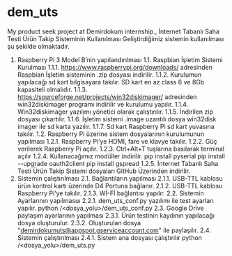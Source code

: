 # dem_uts
My product seek project at Demirdokum internship.,
İnternet Tabanlı Saha Testi Ürün Takip Sisteminin Kullanılması
Geliştirdiğimiz sistemin kullanılması şu şekilde olmaktadır.
1. Raspberry Pi 3 Model B’nin yapılandırılması
1.1. Raspbian İşletim Sistemi Kurulması
1.1.1. https://www.raspberrypi.org/downloads/ adresinden Raspbian İşletim sisteminin .zip dosyası indirilir.
1.1.2. Kurulumun yapılacağı sd kart bilgisayara takılır. SD kart en az class 6 ve 8Gb kapasiteli olmalıdır.
1.1.3. https://sourceforge.net/projects/win32diskimager/ adresinden win32diskimager programı indirilir ve kurulumu yapılır.
1.1.4. Win32diskimager yazılımı yönetici olarak çalıştırılır.
1.1.5. İndirilen zip dosyası çıkartılır.
1.1.6. İşletim sistemi .image uzantılı dosya win32disk imager ile sd karta yazılır.
1.1.7. Sd kart Raspberry Pi sd kart yuvasına takılır.
1.2. Raspberry Pi üzerine sistem dosyalarının kurulumunun yapılması
1.2.1. Raspberry Pi’ye HDMI, fare ve klavye takılır.
1.2.2. Güç verilerek Raspberry Pi açılır.
1.2.3. Ctrl+Alt+T tuşlarına basılarak terminal açılır
1.2.4. Kullanacağımız modüller indirilir. pip install pyserial pip install --upgrade oauth2client pip install gspread
1.2.5. İnternet Tabanlı Saha Testi Ürün Takip Sistemi dosyaları GitHub Üzerinden indirilir.
2. Sistemin çalıştırılması
2.1. Bağlantıların yapılması
2.1.1. USB-TTL kablosu ürün kontrol kartı üzerinde D4 Portuna bağlanır.
2.1.2. USB-TTL kablosu Raspberry Pi’ye takılır.
2.1.3. Wİ-Fİ bağlantısı yapılır.
2.2. Sistemin Ayarlarının yapılmasuı
2.2.1. dem_uts_conf.py yazılımı ile test ayarları yapılır. python /<dosya_yolu>/dem_uts_conf.py
2.3. Google Drive paylaşım ayarlarının yapılması
2.3.1. Ürün testinin kaydının yapılacağı dosya oluşturulur.
2.3.2. Oluşturulan dosya "demirdokumuts@appspot.gserviceaccount.com" ile paylaşılır.
2.4. Sistemin çalıştırılması
2.4.1. Sistem ana dosyası çalıştırılır python /<dosya_yolu>/dem_uts.py
